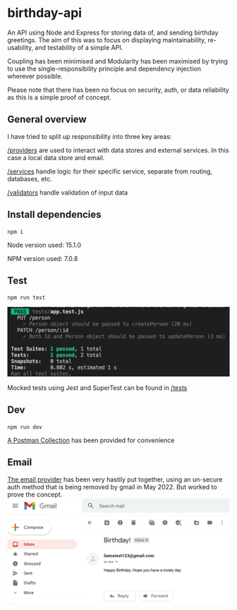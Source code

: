 # birthday-api
An API using Node and Express for storing data of, and sending birthday greetings. The aim of this was to focus on displaying maintainability, re-usability, and testability of a simple API.

Coupling has been minimised and Modularity has been maximised by trying to use the single-responsibility principle and dependency injection wherever possible.

Please note that there has been no focus on security, auth, or data reliability as this is a simple proof of concept.

## General overview
I have tried to split up responsibility into three key areas:

[/providers](./providers/) are used to interact with data stores and external services. In this case a local data store and email.

[/services](./services/) handle logic for their specific service, separate from routing, databases, etc.

[/validators](./validators/) handle validation of input data


## Install dependencies
```
npm i
```
Node version used: 15.1.0

NPM version used: 7.0.8

## Test
```
npm run test
```
![Test results](./readme_pics/TestResults.png?raw=true "Optional Title")

Mocked tests using Jest and SuperTest can be found in [/tests](./tests/)

## Dev
```
npm run dev
```
[A Postman Collection](./birthday_api.postman_collection.json) has been provided for convenience

## Email
 [The email provider](./providers/messengers/email.js) has been very hastily put together, using an un-secure auth method that is being removed by gmail in May 2022. But worked to prove the concept.
 ![](./readme_pics/Email.png)



